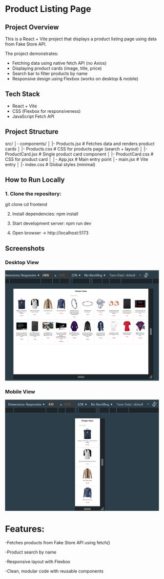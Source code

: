 # Product Listing Page

## Project Overview

This is a React + Vite project that displays a product listing page using data from Fake Store API.

The project demonstrates:

- Fetching data using native fetch API (no Axios)
- Displaying product cards (image, title, price)
- Search bar to filter products by name
- Responsive design using Flexbox (works on desktop & mobile)

## Tech Stack

- React + Vite
- CSS (Flexbox for responsiveness)
- JavaScript Fetch API

## Project Structure

src/
│- components/
│ |- Products.jsx # Fetches data and renders product cards
│ |- Products.css # CSS for products page (search + layout)
│ |- ProductCard.jsx # Single product card component
│ |- ProductCard.css # CSS for product card
│
│- App.jsx # Main entry point
│- main.jsx # Vite entry
│
|- index.css # Global styles (minimal)

## How to Run Locally

### 1. Clone the repository:

git clone <url>
cd frontend

2. Install dependencies:
   npm install

3. Start development server:
   npm run dev
4. Open browser → http://localhost:5173

## Screenshots

### Desktop View

![Desktop](./src/assets/desktop.png)

### Mobile View

![Mobile](./src/assets/mobile.png)

# Features:

-Fetches products from Fake Store API using fetch()

-Product search by name

-Responsive layout with Flexbox

-Clean, modular code with reusable components
